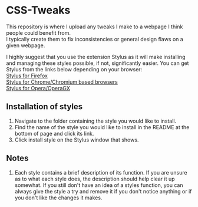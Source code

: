 # CSS-Tweaks
This repository is where I upload any tweaks I make to a webpage I think people could benefit from.  
I typically create them to fix inconsistencies or general design flaws on a given webpage.

I highly suggest that you use the extension Stylus as it will make installing and managing these styles possible, if not, significantly easier. You can get Stylus from the links below depending on your browser:  
[Stylus for Firefox](https://addons.mozilla.org/en-US/firefox/addon/styl-us/)  
[Stylus for Chrome/Chromium based browsers](https://chrome.google.com/webstore/detail/stylus/clngdbkpkpeebahjckkjfobafhncgmne)  
[Stylus for Opera/OperaGX](https://addons.opera.com/extensions/details/stylus/)

## Installation of styles
1. Navigate to the folder containing the style you would like to install.
2. Find the name of the style you would like to install in the README at the bottom of page and click its link.
4. Click install style on the Stylus window that shows.

## Notes
1. Each style contains a brief description of its function. If you are unsure as to what each style does, the description should help clear it up somewhat. If you still don't have an idea of a styles function, you can always give the style a try and remove it if you don't notice anything or if you don't like the changes it makes.  
